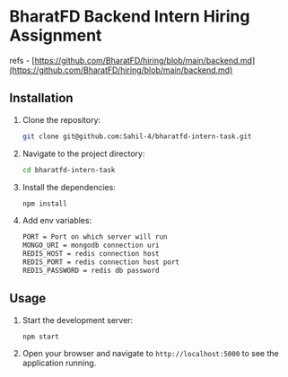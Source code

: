 # BharatFD Backend Intern Hiring Assignment

refs - [https://github.com/BharatFD/hiring/blob/main/backend.md](https://github.com/BharatFD/hiring/blob/main/backend.md)

## Installation

1. Clone the repository:
   ```sh
   git clone git@github.com:Sahil-4/bharatfd-intern-task.git
   ```
2. Navigate to the project directory:
   ```sh
   cd bharatfd-intern-task
   ```
3. Install the dependencies:
   ```sh
   npm install
   ```
4. Add env variables:
   ```sh
   PORT = Port on which server will run
   MONGO_URI = mongodb connection uri
   REDIS_HOST = redis connection host
   REDIS_PORT = redis connection host port
   REDIS_PASSWORD = redis db password
   ```

## Usage

1. Start the development server:
   ```sh
   npm start
   ```
2. Open your browser and navigate to `http://localhost:5000` to see the application running.
